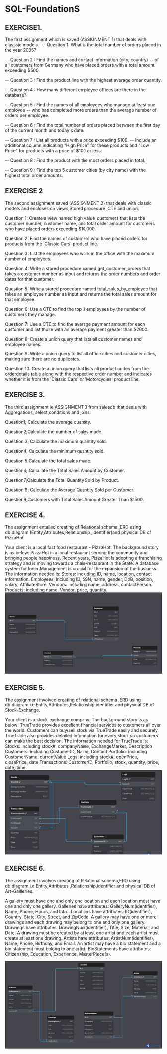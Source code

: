 # SQL-FoundationS

## EXERCISE1.
The first assignment which is saved (ASSIGNMENT 1) that deals with classsic models .
-- Question 1: What is the total number of orders placed in the year 2005?

-- Question 2 : Find the names and contact information (city, country) 
-- of all customers from Germany who have placed orders with a total amount exceeding $500.

-- Question 3 : Find the product line with the highest average order quantity.

-- Question 4 : How many different employee offices are there in the database?

-- Question 5 : Find the names of all employees who manage at least one employee 
-- who has completed more orders than the average number of orders per employee.

-- Question 6 : Find the total number of orders placed between the first day of the current month and today's date.

-- Question 7 : List all products with a price exceeding $100. 
-- Include an additional column indicating "High Price" for these products and "Low Price" for products with a price of $100 or less.

-- Question 8 : Find the product with the most orders placed in total.

-- Question 9 : Find the top 5 customer cities (by city name) with the highest total order amounts.


## EXERCISE 2

The second assignment saved (ASSIGNMENT 2) that deals with classic models and encloses on views,Stored procedure ,CTE and union.

Question 1: Create a view named high_value_customers that lists the customer number, customer name, and total order amount for customers who have placed orders exceeding $10,000.

Question 2: Find the names of customers who have placed orders for products from the 'Classic Cars' product line.

Question 3: List the employees who work in the office with the maximum number of employees.

Question 4: Write a stored procedure named get_customer_orders that takes a customer number as input and returns the order numbers and order dates for that customer.

Question 5: Write a stored procedure named total_sales_by_employee that takes an employee number as input and returns the total sales amount for that employee.

Question 6: Use a CTE to find the top 3 employees by the number of customers they manage.

Question 7: Use a CTE to find the average payment amount for each customer and list those with an average payment greater than $2000.

Question 8: Create a union query that lists all customer names and employee names.

Question 9: Write a union query to list all office cities and customer cities, making sure there are no duplicates.

Question 10: Create a union query that lists all product codes from the orderdetails table along with the respective order number and indicates whether it is from the 'Classic Cars' or 'Motorcycles' product line.


## EXERCISE 3.

The third assignment ie.ASSIGNMENT 3 from salesdb that  deals with  Aggregations, select,conditions and joins.

Question1; Calculate the average quantity.

Question2;Calculate the number of sales made.

Question 3; Calculate the maximum quantity sold.

Question4; Calculate the minimum quantity sold.

Question 5;Calculate the total sales made.

Question6; Calculate the Total Sales Amount by Customer.

 Question7;Calculate the Total Quantity Sold by Product.
 
Question 8; Calculate the Average Quantity Sold per Customer.

Question9;Customers with Total Sales Amount Greater Than $1500.

## EXERCISE 4.

The assignment entailed creating of Relational schema ,ERD using db.diagram (Entity,Attributes,Relationship ,identifier)and physical DB of PizzaHot

Your client is a local fast food restaurant - PizzaHot. The background story is as below:
PizzaHot is a local restaurant serving the community and bringing people happiness. Recent years, PizzaHot is adopting a franchising strategy and is moving towards a chain-restaurant in the State. A database system for Inner Management is crucial for the expansion of the business.
The information needed is:
Stores: including ID, name, location, contact information.
Employees: including ID, SSN, name, gender, DoB, position, salary, AffiliateStore.
Vendors: including name, address, contactPerson.
Products: including name, Vendor, price, quantity.
![PizzaHot Relationschema](https://github.com/milliamnjeru/SQL-Foundations/blob/main/pizzahot.jpeg)


## EXERCISE 5.

The assignment involved creating of relational schema ,ERD using db.diagram i.e Entity,Attributes,Relationship,identifier and physical DB of Stock-Exchange.

Your client is a stock-exchange company. The background story is as below:
TrueTrade provides excellent financial services to customers all over the world. Customers can buy/sell stock via TrueTrade easily and securely. TrueTrade also provides detailed information for every stock so customers can make the best decision.
The information needed for TrueTrade is:
Stocks: including stock#, companyName, ExchangeMarket, Description
Customers: including CustomerID, Name, Contact
Portfolio: including CustomerName, currentValue
Logs: including stock#, openPrice, closePrice, date
Transactions: CustomerID, Portfolio, stock, quantity, price, date, time.
![ Stock-Exchange Relationschema](https://github.com/milliamnjeru/SQL-Foundations/blob/main/Stocks.jpeg)

## EXERCISE 6.
The assignment involves creating of Relational schema,ERD using db.diagram i.e Entity,Attributes ,Relationship,identifier and physical DB of Art-Gallleries. 

A gallery must have one and only one location and each location must have one and only one gallery.
Galleries have attributes: GalleryNum(identifier), Name, Phone, Hours, and Intro.
Locations have attributes: ID(identifier), Country, State, City, Street, and ZipCode.
A gallery may have one or more drawings and each drawing may belong to one and only one gallery.
Drawings have attributes: DrawingNum(identifier), Title, Size, Material, and Date.
A drawing must be created by at least one artist and each artist must create at least one drawing.
Artists have attributes: ArtistNum(identifier), Name, Phone, Birthday, and Email.
An artist may have a bio statement and a bio statement must belong to one artist.
BioStatements have attributes: Citizenship, Education, Experience, MasterPiece(s).

![ Art-Gallleries Relationschema](https://github.com/milliamnjeru/SQL-Foundations/blob/main/gallery.jpeg)










